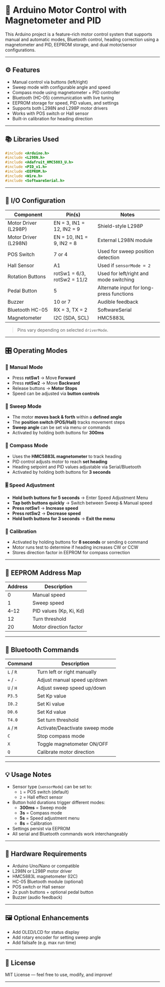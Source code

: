 # 🧭 Arduino Motor Control with Magnetometer and PID

This Arduino project is a feature-rich motor control system that supports manual and automatic modes, Bluetooth control, heading correction using a magnetometer and PID, EEPROM storage, and dual motor/sensor configurations.

---

## ⚙️ Features

- Manual control via buttons (left/right)
- Sweep mode with configurable angle and speed
- Compass mode using magnetometer + PID controller
- Bluetooth (HC-05) communication with live tuning
- EEPROM storage for speed, PID values, and settings
- Supports both L298N and L298P motor drivers
- Works with POS switch or Hall sensor
- Built-in calibration for heading direction

---

## 📚 Libraries Used

```cpp
#include <Arduino.h>
#include <L298N.h>
#include <Adafruit_HMC5883_U.h>
#include <PID_v1.h>
#include <EEPROM.h>
#include <Wire.h>
#include <SoftwareSerial.h>
```

---

## 🔌 I/O Configuration

| Component             | Pin(s)             | Notes                                              |
|----------------------|--------------------|----------------------------------------------------|
| Motor Driver (L298P) | EN = 3, IN1 = 12, IN2 = 9 | Shield-style L298P                            |
| Motor Driver (L298N) | EN = 10, IN1 = 9, IN2 = 8 | External L298N module                          |
| POS Switch           | 7 or 4             | Used for sweep position detection                  |
| Hall Sensor          | A1                 | Used if `sensorMode = 2`                           |
| Rotation Buttons     | rotSw1 = 6/3, rotSw2 = 11/2 | Used for left/right and mode switching        |
| Pedal Button         | 5                  | Alternate input for long-press functions           |
| Buzzer               | 10 or 7            | Audible feedback                                   |
| Bluetooth HC-05      | RX = 3, TX = 2      | SoftwareSerial                                     |
| Magnetometer         | I2C (SDA, SCL)      | HMC5883L                                           |

> Pins vary depending on selected `driverMode`.

---

## 🎛️ Operating Modes

### 🔹 **Manual Mode**
- Press **rotSw1** → Move **Forward**
- Press **rotSw2** → Move **Backward**
- Release buttons → **Motor Stops**
- Speed can be adjusted via **button controls**

### 🔄 **Sweep Mode**
- The motor **moves back & forth** within a **defined angle**
- The **position switch (POS/Hall)** tracks movement steps
- **Sweep angle** can be set via menu or commands
- Activated by holding both buttons for **300ms**

### 🧭 **Compass Mode**
- Uses the **HMC5883L magnetometer** to track heading
- PID control adjusts motor to reach **set heading**
- Heading setpoint and PID values adjustable via Serial/Bluetooth
- Activated by holding both buttons for **3 seconds**

### 🎚️ **Speed Adjustment**
- **Hold both buttons for 5 seconds** → Enter Speed Adjustment Menu
- **Tap both buttons quickly** → Switch between Sweep & Manual speed
- **Press rotSw1** → **Increase speed**
- **Press rotSw2** → **Decrease speed**
- **Hold both buttons for 3 seconds** → **Exit the menu**

### 🧪 **Calibration**
- Activated by holding buttons for **8 seconds** or sending `Q` command
- Motor runs test to determine if heading increases CW or CCW
- Stores direction factor in EEPROM for compass correction

---

## 💾 EEPROM Address Map

| Address | Description            |
|---------|------------------------|
| 0       | Manual speed           |
| 1       | Sweep speed            |
| 4–12    | PID values (Kp, Ki, Kd)|
| 12      | Turn threshold         |
| 20      | Motor direction factor |

---

## 📡 Bluetooth Commands

| Command | Description                              |
|---------|------------------------------------------|
| `L` / `R` | Turn left or right manually            |
| `+` / `-` | Adjust manual speed up/down            |
| `U` / `H` | Adjust sweep speed up/down             |
| `P3.5`    | Set Kp value                           |
| `I0.2`    | Set Ki value                           |
| `D0.6`    | Set Kd value                           |
| `T4.0`    | Set turn threshold                     |
| `A` / `M` | Activate/Deactivate sweep mode         |
| `C`       | Stop compass mode                      |
| `X`       | Toggle magnetometer ON/OFF             |
| `Q`       | Calibrate motor direction              |

---

## 💡 Usage Notes

- Sensor type (`sensorMode`) can be set to:
  - `1` = POS switch (default)
  - `2` = Hall effect sensor
- Button hold durations trigger different modes:
  - **300ms** = Sweep mode
  - **3s** = Compass mode
  - **5s** = Speed adjustment menu
  - **8s** = Calibration
- Settings persist via EEPROM
- All serial and Bluetooth commands work interchangeably

---

## 🔋 Hardware Requirements

- Arduino Uno/Nano or compatible
- L298N or L298P motor driver
- HMC5883L magnetometer (I2C)
- HC-05 Bluetooth module (optional)
- POS switch or Hall sensor
- 2x push buttons + optional pedal button
- Buzzer (audio feedback)

---

## 🖼️ Optional Enhancements

- Add OLED/LCD for status display
- Add rotary encoder for setting sweep angle
- Add failsafe (e.g. max run time)

---

## 📜 License

MIT License — feel free to use, modify, and improve!

---

